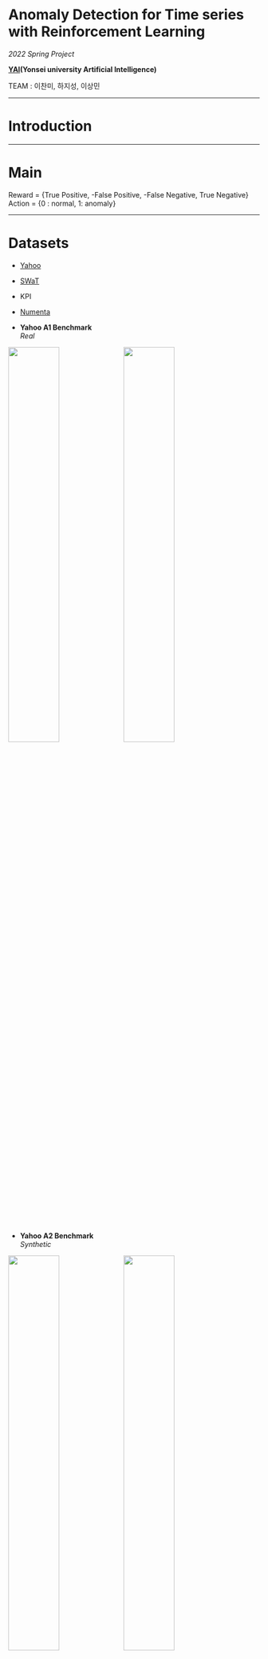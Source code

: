 # Anomaly Detection for Time series with Reinforcement Learning
*2022 Spring Project*    

**[YAI](https://yai-yonsei.tistory.com)(Yonsei university Artificial Intelligence)**  

TEAM : 이찬미, 하지성, 이상민

---
# Introduction



---
# Main

Reward = {True Positive, -False Positive, -False Negative, True Negative}  
Action = {0 : normal, 1: anomaly}

---
# Datasets
* [Yahoo](https://yahooresearch.tumblr.com/post/114590420346/a-benchmark-dataset-for-time-series-anomaly)
* [SWaT](https://itrust.sutd.edu.sg/itrust-labs_datasets/)
* KPI
* [Numenta](https://github.com/numenta/NAB)

* **Yahoo A1 Benchmark**  
*Real*
<div>
<img src = "https://user-images.githubusercontent.com/92682815/175756338-324ecfe3-de23-439b-b2c5-ef61ba4d6e67.png" width=45%>
<img src = "https://user-images.githubusercontent.com/92682815/175756336-7e572bc2-5b04-441a-8791-8fbfe39c415d.png" width=45%>
</div>
  
* **Yahoo A2 Benchmark**  
*Synthetic*
<div>
<img src = "https://user-images.githubusercontent.com/92682815/175756344-2f93ca49-793f-4fa2-9e7a-bf2b7d3c6e7b.png" width=45%>
<img src = "https://user-images.githubusercontent.com/92682815/175756347-79accd2a-aab6-4f6b-939a-68b8bfc2fb56.png" width=45%>
</div>

---
# Experiments


---
# Structure


---
# Discussion

---
# Reference
1. **[Curiosity-driven Exploration by Self-supervised Prediction](https://arxiv.org/abs/1705.05363)**

